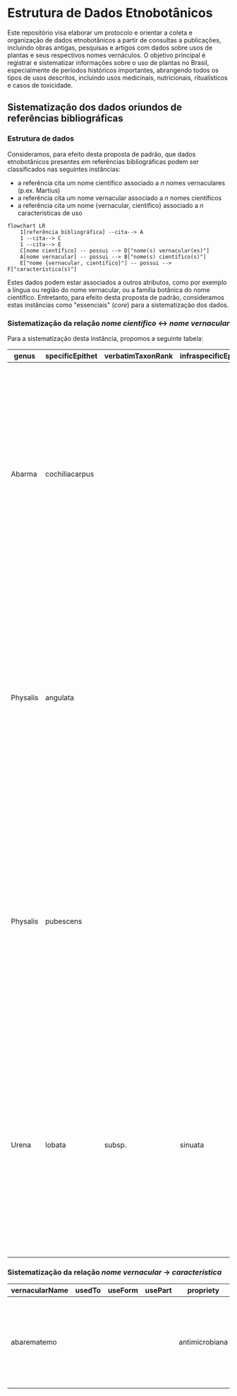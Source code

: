 # Estrutura de Dados Etnobotânicos

Este repositório visa elaborar um protocolo e orientar a coleta e organização de dados etnobotânicos a partir de consultas a publicações, incluindo obras antigas, pesquisas e artigos com dados sobre usos de plantas e seus respectivos nomes vernáculos. O objetivo principal é registrar e sistematizar informações sobre o uso de plantas no Brasil, especialmente de períodos históricos importantes, abrangendo todos os tipos de usos descritos, incluindo usos medicinais, nutricionais, ritualísticos e casos de toxicidade.

## Sistematização dos dados oriundos de referências bibliográficas

### Estrutura de dados

Consideramos, para efeito desta proposta de padrão, que dados etnobotânicos presentes em referências bibliográficas podem ser classificados nas seguintes instâncias:

* a referência cita um nome científico associado a _n_ nomes vernaculares (p.ex. Martius)
* a referência cita um nome vernacular associado a _n_ nomes científicos
* a referência cita um nome {vernacular, científico} associado a _n_ caracteristicas de uso

```mermaid
flowchart LR
    1[referência bibliográfica] --cita--> A
    1 --cita--> C
    1 --cita--> E
    C[nome científico] -- possui --> D["nome(s) vernacular(es)"]
    A[nome vernacular] -- possui --> B["nome(s) científico(s)"]
    E["nome {vernacular, científico}"] -- possui --> F["característica(s)"]
```
Estes dados podem estar associados a outros atributos, como por exemplo a língua ou região do nome vernacular, ou a família botânica do nome científico. Entretanto, para efeito desta proposta de padrão, consideramos estas instâncias como "essenciais" (_core_) para a sistematização dos dados.

### Sistematização da relação _nome científico_ <-> _nome vernacular_

Para a sistematização desta instância, propomos a seguinte tabela:

| genus | specificEpithet | verbatimTaxonRank| infraspecificEpithet | scientificNameAuthorship | vernacularName | source |
| --- | --- | --- | --- | --- | --- | --- |
| Abarma | cochiliacarpus | | | (Gomes) Barneby & J.W.Grimes | abarematemo | Martius, Karl Friedrich Philipp von, 1794-1868. Plantas usadas pelos brasileiros e suas substâncias  medicinais / Karl F. P. von Martius; coordenação Maria das Graças Lins Brandão; tradução Antônio Martinez de Rezende. - Ebook - Belo Horizonte [MG]: Fino Traço, 2023. |
| Physalis | angulata | | | L. | camaru | Martius, Karl Friedrich Philipp von, 1794-1868. Plantas usadas pelos brasileiros e suas substâncias  medicinais / Karl F. P. von Martius; coordenação Maria das Graças Lins Brandão; tradução Antônio Martinez de Rezende. - Ebook - Belo Horizonte [MG]: Fino Traço, 2023. |
| Physalis | pubescens | | | L. | camaru | Martius, Karl Friedrich Philipp von, 1794-1868. Plantas usadas pelos brasileiros e suas substâncias  medicinais / Karl F. P. von Martius; coordenação Maria das Graças Lins Brandão; tradução Antônio Martinez de Rezende. - Ebook - Belo Horizonte [MG]: Fino Traço, 2023. |
| Urena | lobata | subsp. | sinuata | (L.) Borss.Waalk. | carrapicho | Martius, Karl Friedrich Philipp von, 1794-1868. Plantas usadas pelos brasileiros e suas substâncias  medicinais / Karl F. P. von Martius; coordenação Maria das Graças Lins Brandão; tradução Antônio Martinez de Rezende. - Ebook - Belo Horizonte [MG]: Fino Traço, 2023. |


### Sistematização da relação _nome vernacular_ -> _característica_

| vernacularName | usedTo | useForm | usePart | propriety | source |
| --- | --- | --- | --- | --- | --- |
| abarematemo |  |  |  | antimicrobiana | SANTOS, P. A. L. dos .; SANTOS, L. C. dos .; COSTA, R. de A. .; ESTEVAM, A. dos S. .; SILVA, M. R. P. da .; REIS, I. A. de O. .; OLIVEIRA, J. S. de .; ARAUJO, B. S. de .; LUCCA JUNIOR, W. de .; SANTOS, S. B. dos .; ESTEVAM, C. dos S. . Chemical profile and antimicrobial activity of abarema cochliacarpos. Research, Society and Development, [S. l.], v. 11, n. 4, p. e22911427226, 2022. DOI: 10.33448/rsd-v11i4.27226. Disponível em: https://rsdjournal.org/index.php/rsd/article/view/27226. Acesso em: 6 jun. 2024. |
